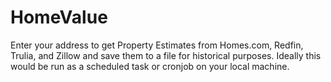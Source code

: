 # HomeValue
 Enter your address to get Property Estimates from Homes.com, Redfin, Trulia, and Zillow and save them to a file for historical purposes.  Ideally this would be run as a scheduled task or cronjob on your local machine.
